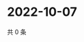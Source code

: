 # 2022-10-07

共 0 条

<!-- BEGIN WEIBO -->
<!-- 最后更新时间 Fri Oct 07 2022 17:23:04 GMT+0800 (China Standard Time) -->

<!-- END WEIBO -->
